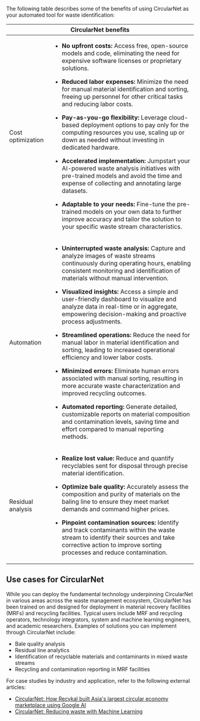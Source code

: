 The following table describes some of the benefits of using CircularNet as your
automated tool for waste identification:

<table>
  <thead>
    <tr>
      <th colspan="2"><strong>CircularNet benefits</strong></th>
    </tr>
  </thead>
  <tbody>
    <tr>
      <td class="color">Cost optimization</td>
      <td><ul>
<li><strong>No upfront costs:</strong> Access free, open-source models and code, eliminating the need for expensive software licenses or proprietary solutions.</li>
</ul>
<ul>
<li><strong>Reduced labor expenses:</strong> Minimize the need for manual material identification and sorting, freeing up personnel for other critical tasks and reducing labor costs.</li>
</ul>
<ul>
<li><strong>Pay-as-you-go flexibility:</strong> Leverage cloud-based deployment options to pay only for the computing resources you use, scaling up or down as needed without investing in dedicated hardware.</li>
</ul>
<ul>
<li><strong>Accelerated implementation:</strong> Jumpstart your AI-powered waste analysis initiatives with pre-trained models and avoid the time and expense of collecting and annotating large datasets.</li>
</ul>
<ul>
<li><strong>Adaptable to your needs:</strong> Fine-tune the pre-trained models on your own data to further improve accuracy and tailor the solution to your specific waste stream characteristics.</li>
</ul>
</td>
    </tr>
    <tr>
      <td class="color">Automation</td>
      <td><ul>
<li><strong>Uninterrupted waste analysis:</strong> Capture and analyze images of waste streams continuously during operating hours, enabling consistent monitoring and identification of materials without manual intervention.</li>
</ul>
<ul>
<li><strong>Visualized insights:</strong> Access a simple and user-friendly dashboard to visualize and analyze data in real-time or in aggregate, empowering decision-making and proactive process adjustments.</li>
</ul>
<ul>
<li><strong>Streamlined operations:</strong> Reduce the need for manual labor in material identification and sorting, leading to increased operational efficiency and lower labor costs.</li>
</ul>
<ul>
<li><strong>Minimized errors:</strong> Eliminate human errors associated with manual sorting, resulting in more accurate waste characterization and improved recycling outcomes.</li>
</ul>
<ul>
<li><strong>Automated reporting:</strong> Generate detailed, customizable reports on material composition and contamination levels, saving time and effort compared to manual reporting methods.</li>
</ul>
</td>
    </tr>
    <tr>
      <td class="color">Residual analysis</td>
      <td><ul>
<li><strong>Realize lost value:</strong> Reduce and quantify recyclables sent for disposal through precise material identification.</li>
</ul>
<ul>
<li><strong>Optimize bale quality:</strong> Accurately assess the composition and purity of materials on the baling line to ensure they meet market demands and command higher prices.</li>
</ul>
<ul>
<li><strong>Pinpoint contamination sources:</strong> Identify and track contaminants within the waste stream to identify their sources and take corrective action to improve sorting processes and reduce contamination.</li>
</ul>
</td>
    </tr>
  </tbody>
</table>

## Use cases for CircularNet

While you can deploy the fundamental technology underpinning CircularNet in
various areas across the waste management ecosystem, CircularNet has been
trained on and designed for deployment in material recovery facilities (MRFs)
and recycling facilities. Typical users include MRF and recycling operators,
technology integrators, system and machine learning engineers, and academic
researchers. Examples of solutions you can implement through CircularNet
include:

-  Bale quality analysis
-  Residual line analytics
-  Identification of recyclable materials and contaminants in mixed waste
   streams
-  Recycling and contamination reporting in MRF facilities

For case studies by industry and application, refer to the following external
articles:

-  [CircularNet: How Recykal built Asia's largest circular economy marketplace using Google AI](https://sustainability.google/operating-sustainably/stories/circular-economy-marketplace/)
-  [CircularNet: Reducing waste with Machine Learning](https://blog.tensorflow.org/2022/10/circularnet-reducing-waste-with-machine.html)